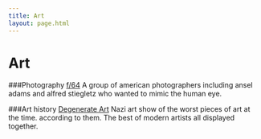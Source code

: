 ```yaml
---
title: Art
layout: page.html
---
```


# Art

###Photography
[f/64](https://en.wikipedia.org/wiki/Group_f/64)
A group of american photographers including ansel adams and alfred stiegletz who wanted to mimic the human eye.

###Art history
[Degenerate Art](https://en.wikipedia.org/wiki/Degenerate_art) 
Nazi art show of the worst pieces of art at the time. according to them. The best of modern artists all displayed together.



